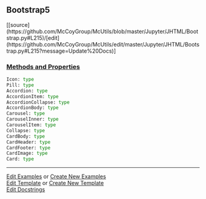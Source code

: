 ## <a id="McUtils.Jupyter.JHTML.Bootstrap.Bootstrap5">Bootstrap5</a> 
<div class="docs-source-link" markdown="1">
[[source](https://github.com/McCoyGroup/McUtils/blob/master/Jupyter/JHTML/Bootstrap.py#L215)/[edit](https://github.com/McCoyGroup/McUtils/edit/master/Jupyter/JHTML/Bootstrap.py#L215?message=Update%20Docs)]
</div>



<div class="collapsible-section">
 <div class="collapsible-section collapsible-section-header" markdown="1">
 
### <a class="collapse-link" data-toggle="collapse" href="#methods">Methods and Properties</a> <a class="float-right" data-toggle="collapse" href="#methods"><i class="fa fa-chevron-down"></i></a>

 </div>
 <div class="collapsible-section collapsible-section-body collapse" id="methods" markdown="1">

```python
Icon: type
Pill: type
Accordion: type
AccordionItem: type
AccordionCollapse: type
AccordionBody: type
Carousel: type
CarouselInner: type
CarouselItem: type
Collapse: type
CardBody: type
CardHeader: type
CardFooter: type
CardImage: type
Card: type
```


 </div>
</div>




___

[Edit Examples](https://github.com/McCoyGroup/McUtils/edit/gh-pages/ci/examples/McUtils/Jupyter/JHTML/Bootstrap/Bootstrap5.md) or 
[Create New Examples](https://github.com/McCoyGroup/McUtils/new/gh-pages/?filename=ci/examples/McUtils/Jupyter/JHTML/Bootstrap/Bootstrap5.md) <br/>
[Edit Template](https://github.com/McCoyGroup/McUtils/edit/gh-pages/ci/docs/McUtils/Jupyter/JHTML/Bootstrap/Bootstrap5.md) or 
[Create New Template](https://github.com/McCoyGroup/McUtils/new/gh-pages/?filename=ci/docs/templates/McUtils/Jupyter/JHTML/Bootstrap/Bootstrap5.md) <br/>
[Edit Docstrings](https://github.com/McCoyGroup/McUtils/edit/master/Jupyter/JHTML/Bootstrap.py#L215?message=Update%20Docs)